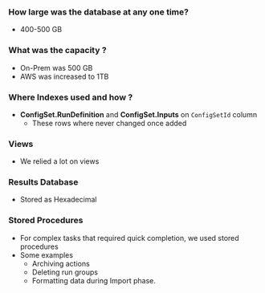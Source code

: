 ### How large was the database at any one time?
- 400-500 GB

### What was the capacity ?
- On-Prem was 500 GB
- AWS was increased to 1TB

### Where Indexes used and how ?
- **ConfigSet.RunDefinition** and **ConfigSet.Inputs** on `ConfigSetId` column
	- These rows where never changed once added

### Views
- We relied a lot on views

### Results Database
- Stored as Hexadecimal

### Stored Procedures
- For complex tasks that required quick completion, we used stored procedures
- Some examples
	- Archiving actions
	- Deleting run groups
	- Formatting data during Import phase.